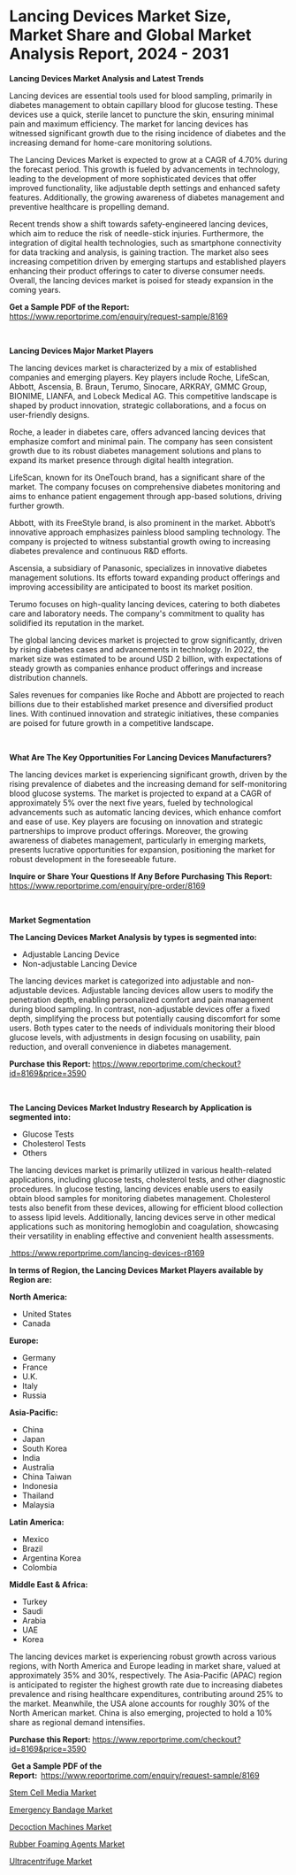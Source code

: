 <p><h1>Lancing Devices Market Size, Market Share and Global Market Analysis Report, 2024 - 2031</h1></p><p><strong>Lancing Devices Market Analysis and Latest Trends</strong></p>
<p><p>Lancing devices are essential tools used for blood sampling, primarily in diabetes management to obtain capillary blood for glucose testing. These devices use a quick, sterile lancet to puncture the skin, ensuring minimal pain and maximum efficiency. The market for lancing devices has witnessed significant growth due to the rising incidence of diabetes and the increasing demand for home-care monitoring solutions.</p><p>The Lancing Devices Market is expected to grow at a CAGR of 4.70% during the forecast period. This growth is fueled by advancements in technology, leading to the development of more sophisticated devices that offer improved functionality, like adjustable depth settings and enhanced safety features. Additionally, the growing awareness of diabetes management and preventive healthcare is propelling demand.</p><p>Recent trends show a shift towards safety-engineered lancing devices, which aim to reduce the risk of needle-stick injuries. Furthermore, the integration of digital health technologies, such as smartphone connectivity for data tracking and analysis, is gaining traction. The market also sees increasing competition driven by emerging startups and established players enhancing their product offerings to cater to diverse consumer needs. Overall, the lancing devices market is poised for steady expansion in the coming years.</p></p>
<p><strong>Get a Sample PDF of the Report:&nbsp;</strong> <a href="https://www.reportprime.com/enquiry/request-sample/8169">https://www.reportprime.com/enquiry/request-sample/8169</a></p>
<p>&nbsp;</p>
<p><strong>Lancing Devices Major Market Players</strong></p>
<p><p>The lancing devices market is characterized by a mix of established companies and emerging players. Key players include Roche, LifeScan, Abbott, Ascensia, B. Braun, Terumo, Sinocare, ARKRAY, GMMC Group, BIONIME, LIANFA, and Lobeck Medical AG. This competitive landscape is shaped by product innovation, strategic collaborations, and a focus on user-friendly designs.</p><p>Roche, a leader in diabetes care, offers advanced lancing devices that emphasize comfort and minimal pain. The company has seen consistent growth due to its robust diabetes management solutions and plans to expand its market presence through digital health integration.</p><p>LifeScan, known for its OneTouch brand, has a significant share of the market. The company focuses on comprehensive diabetes monitoring and aims to enhance patient engagement through app-based solutions, driving further growth.</p><p>Abbott, with its FreeStyle brand, is also prominent in the market. Abbott’s innovative approach emphasizes painless blood sampling technology. The company is projected to witness substantial growth owing to increasing diabetes prevalence and continuous R&D efforts.</p><p>Ascensia, a subsidiary of Panasonic, specializes in innovative diabetes management solutions. Its efforts toward expanding product offerings and improving accessibility are anticipated to boost its market position.</p><p>Terumo focuses on high-quality lancing devices, catering to both diabetes care and laboratory needs. The company's commitment to quality has solidified its reputation in the market.</p><p>The global lancing devices market is projected to grow significantly, driven by rising diabetes cases and advancements in technology. In 2022, the market size was estimated to be around USD 2 billion, with expectations of steady growth as companies enhance product offerings and increase distribution channels.</p><p>Sales revenues for companies like Roche and Abbott are projected to reach billions due to their established market presence and diversified product lines. With continued innovation and strategic initiatives, these companies are poised for future growth in a competitive landscape.</p></p>
<p>&nbsp;</p>
<p><strong>What Are The Key Opportunities For Lancing Devices Manufacturers?</strong></p>
<p><p>The lancing devices market is experiencing significant growth, driven by the rising prevalence of diabetes and the increasing demand for self-monitoring blood glucose systems. The market is projected to expand at a CAGR of approximately 5% over the next five years, fueled by technological advancements such as automatic lancing devices, which enhance comfort and ease of use. Key players are focusing on innovation and strategic partnerships to improve product offerings. Moreover, the growing awareness of diabetes management, particularly in emerging markets, presents lucrative opportunities for expansion, positioning the market for robust development in the foreseeable future.</p></p>
<p><strong>Inquire or Share Your Questions If Any Before Purchasing This Report:</strong> <a href="https://www.reportprime.com/enquiry/pre-order/8169">https://www.reportprime.com/enquiry/pre-order/8169</a></p>
<p>&nbsp;</p>
<p><strong>Market Segmentation</strong></p>
<p><strong>The Lancing Devices Market Analysis by types is segmented into:</strong></p>
<p><ul><li>Adjustable Lancing Device</li><li>Non-adjustable Lancing Device</li></ul></p>
<p><p>The lancing devices market is categorized into adjustable and non-adjustable devices. Adjustable lancing devices allow users to modify the penetration depth, enabling personalized comfort and pain management during blood sampling. In contrast, non-adjustable devices offer a fixed depth, simplifying the process but potentially causing discomfort for some users. Both types cater to the needs of individuals monitoring their blood glucose levels, with adjustments in design focusing on usability, pain reduction, and overall convenience in diabetes management.</p></p>
<p><strong>Purchase this Report:&nbsp;</strong><a href="https://www.reportprime.com/checkout?id=8169&price=3590">https://www.reportprime.com/checkout?id=8169&price=3590</a></p>
<p>&nbsp;</p>
<p><strong>The Lancing Devices Market Industry Research by Application is segmented into:</strong></p>
<p><ul><li>Glucose Tests</li><li>Cholesterol Tests</li><li>Others</li></ul></p>
<p><p>The lancing devices market is primarily utilized in various health-related applications, including glucose tests, cholesterol tests, and other diagnostic procedures. In glucose testing, lancing devices enable users to easily obtain blood samples for monitoring diabetes management. Cholesterol tests also benefit from these devices, allowing for efficient blood collection to assess lipid levels. Additionally, lancing devices serve in other medical applications such as monitoring hemoglobin and coagulation, showcasing their versatility in enabling effective and convenient health assessments.</p></p>
<p><a href="https://www.reportprime.com/lancing-devices-r8169">&nbsp;https://www.reportprime.com/lancing-devices-r8169</a></p>
<p><strong>In terms of Region, the Lancing Devices Market Players available by Region are:</strong></p>
<p>
    <p> <strong> North America: </strong>
        <ul>
            <li>United States</li>
            <li>Canada</li>
        </ul>
        </p> 
    <p> <strong> Europe: </strong>
        <ul>
            <li>Germany</li>
            <li>France</li>
            <li>U.K.</li>
            <li>Italy</li>
            <li>Russia</li>
        </ul>
        </p> 
    <p> <strong> Asia-Pacific: </strong>
        <ul>
            <li>China</li>
            <li>Japan</li>
            <li>South Korea</li>
            <li>India</li>
            <li>Australia</li>
            <li>China Taiwan</li>
            <li>Indonesia</li>
            <li>Thailand</li>
            <li>Malaysia</li>
        </ul>
        </p> 
    <p> <strong> Latin America: </strong>
        <ul>
            <li>Mexico</li>
            <li>Brazil</li>
            <li>Argentina Korea</li>
            <li>Colombia</li>
        </ul>
        </p> 
    <p> <strong> Middle East & Africa: </strong>
        <ul>
            <li>Turkey</li>
            <li>Saudi</li>
            <li>Arabia</li>
            <li>UAE</li>
            <li>Korea</li>
        </ul>
    </p>
    </p>
<p><p>The lancing devices market is experiencing robust growth across various regions, with North America and Europe leading in market share, valued at approximately 35% and 30%, respectively. The Asia-Pacific (APAC) region is anticipated to register the highest growth rate due to increasing diabetes prevalence and rising healthcare expenditures, contributing around 25% to the market. Meanwhile, the USA alone accounts for roughly 30% of the North American market. China is also emerging, projected to hold a 10% share as regional demand intensifies.</p></p>
<p><strong>Purchase this Report: </strong><a href="https://www.reportprime.com/checkout?id=8169&price=3590">https://www.reportprime.com/checkout?id=8169&price=3590</a></p>
<p>&nbsp;<strong>Get a Sample PDF of the Report:&nbsp;&nbsp;</strong><a href="https://www.reportprime.com/enquiry/request-sample/8169">https://www.reportprime.com/enquiry/request-sample/8169</a></p>
<p><strong></strong></p>
<p><p><a href="https://github.com/WashimHussain441/Market-Research-Report-List-1/blob/main/stem-cell-media-market.md">Stem Cell Media Market</a></p><p><a href="https://github.com/SanjidaMahmud54/Market-Research-Report-List-1/blob/main/emergency-bandage-market.md">Emergency Bandage Market</a></p><p><a href="https://issuu.com/reportprime-2/docs/decoction-machines-market-size-2030_e53b0f16d35bf9">Decoction Machines Market</a></p><p><a href="https://issuu.com/reportprime-2/docs/rubber-foaming-agents-market-size-2_322174a2b9719f">Rubber Foaming Agents Market</a></p><p><a href="https://www.linkedin.com/pulse/global-ultracentrifuge-market-exploring-share-trends-upuuf?trackingId=5WY0MrbPTNi5CGNpcFZWiw%3D%3D">Ultracentrifuge Market</a></p></p>
